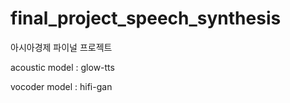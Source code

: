 # final_project_speech_synthesis
아시아경제 파이널 프로젝트




acoustic model : glow-tts

vocoder model : hifi-gan
